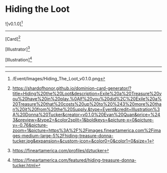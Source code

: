 # Hiding the Loot

![v0.1.0][^v0.1.0]

---

[Card][^Card]

[Illustrator][^Illustrator]

[Illustration][^Illustration]

---

[^v0.1.0]: /Event/Images/Hiding_The_Loot_v0.1.0.png
[^Card]: https://shardofhonor.github.io/dominion-card-generator/?title=Hiding%20the%20Loot&description=Exile%20a%20Treasure%20you%20have%20in%20play.%0AIf%20you%20did%2C%20Exile%20a%20Treasure%20that%20costs%20up%20to%20%243%20more%20than%20it%20from%20the%20Supply.&type=Event&credit=Illustration%3A%20Donna%20Tucker&creator=v0.1.0%20Evan%20Quan&price=%243&preview=&type2=&color2split=1&boldkeys=&picture-x=0&picture-y=-0.76&picture-zoom=1&picture=https%3A%2F%2Fimages.fineartamerica.com%2Fimages-medium-large-5%2Fhiding-treasure-donna-tucker.jpg&expansion=&custom-icon=&color0=0&color1=0&size=1
[^Illustrator]: https://fineartamerica.com/profiles/dztucker
[^Illustration]: https://fineartamerica.com/featured/hiding-treasure-donna-tucker.html
